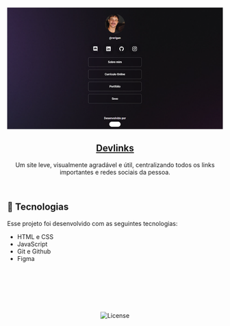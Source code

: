 <p align="center">
  <a href="https://rerigan.vercel.app/!Cursos/Rocketseat/Devlinks/index.html" target="_blank"><img src="./assets/preview.png" alt="Preview do site Devlinks"></a>


</p>
<h2 align="center"> <a href="https://rerigan.vercel.app/!Cursos/Rocketseat/Devlinks/index.html" target="_blank">Devlinks</a></h2>

<p align="center">
Um site leve, visualmente agradável e útil, centralizando todos os links importantes e redes sociais da pessoa.<br/>
</p>



<br>

## 🚀 Tecnologias

Esse projeto foi desenvolvido com as seguintes tecnologias:

- HTML e CSS
- JavaScript
- Git e Github
- Figma
<br><br><br><br><br><br><br>


<p align="center">
  <img alt="License" src="https://img.shields.io/static/v1?label=license&message=MIT&color=49AA26&labelColor=000000">
</p>
